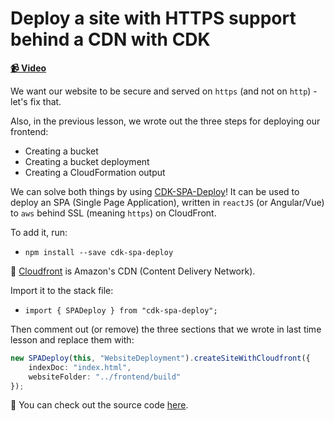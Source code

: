 # Deploy a site with HTTPS support behind a CDN with CDK

**[📹 Video](https://egghead.io/lessons/aws-deploy-a-site-with-https-support-behind-a-cdn-with-cdk)**

We want our website to be secure and served on `https` (and not on `http`) - let's fix that.

Also, in the previous lesson, we wrote out the three steps for deploying our frontend:

* Creating a bucket
* Creating a bucket deployment
* Creating a CloudFormation output

We can solve both things by using [CDK-SPA-Deploy](https://github.com/nideveloper/CDK-SPA-Deploy)! It can be used to deploy an SPA (Single Page Application), written in `reactJS` (or Angular/Vue) to `aws` behind SSL (meaning `https`) on CloudFront.

To add it, run:
* `npm install --save cdk-spa-deploy`

🤔 [Cloudfront](https://aws.amazon.com/cloudfront/) is Amazon's CDN (Content Delivery Network).

Import it to the stack file:

* `import { SPADeploy } from "cdk-spa-deploy";`

Then comment out (or remove) the three sections that we wrote in last time lesson and replace them with:

```ts
new SPADeploy(this, "WebsiteDeployment").createSiteWithCloudfront({
    indexDoc: "index.html",
    websiteFolder: "../frontend/build"
});
```

🤔 You can check out the source code [here](https://github.com/tlakomy/egghead-aws-cdk-workshop/blob/master/todo-app/lesson_13/lib/todo-app-stack.ts).